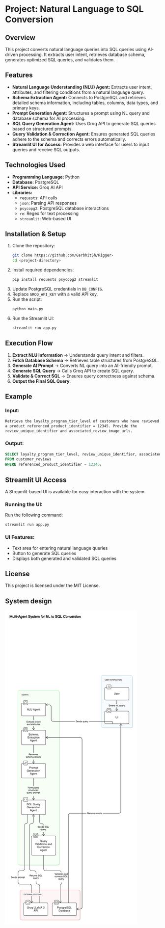 # Project: Natural Language to SQL Conversion

## Overview

This project converts natural language queries into SQL queries using AI-driven processing. It extracts user intent, retrieves database schema, generates optimized SQL queries, and validates them.

## Features

- **Natural Language Understanding (NLU) Agent:** Extracts user intent, attributes, and filtering conditions from a natural language query.
- **Schema Extraction Agent:** Connects to PostgreSQL and retrieves detailed schema information, including tables, columns, data types, and primary keys.
- **Prompt Generation Agent:** Structures a prompt using NL query and database schema for AI processing.
- **SQL Query Generation Agent:** Uses Groq API to generate SQL queries based on structured prompts.
- **Query Validation & Correction Agent:** Ensures generated SQL queries adhere to the schema and corrects errors automatically.
- **Streamlit UI for Access:** Provides a web interface for users to input queries and receive SQL outputs.

## Technologies Used

- **Programming Language:** Python
- **Database:** PostgreSQL
- **API Service:** Groq AI API
- **Libraries:**
  - `requests`: API calls
  - `json`: Parsing API responses
  - `psycopg2`: PostgreSQL database interactions
  - `re`: Regex for text processing
  - `streamlit`: Web-based UI

## Installation & Setup

1. Clone the repository:
   ```sh
   git clone https://github.com/GarbhitSh/Rigger-
   cd <project-directory>
   ```
2. Install required dependencies:
   ```sh
   pip install requests psycopg2 streamlit
   ```
3. Update PostgreSQL credentials in `DB_CONFIG`.
4. Replace `GROQ_API_KEY` with a valid API key.
5. Run the script:
   ```sh
   python main.py
   ```
6. Run the Streamlit UI:
   ```sh
   streamlit run app.py
   ```

## Execution Flow

1. **Extract NLU Information** → Understands query intent and filters.
2. **Fetch Database Schema** → Retrieves table structures from PostgreSQL.
3. **Generate AI Prompt** → Converts NL query into an AI-friendly prompt.
4. **Generate SQL Query** → Calls Groq API to create SQL query.
5. **Validate & Correct SQL** → Ensures query correctness against schema.
6. **Output the Final SQL Query**.

## Example

### Input:

```
Retrieve the loyalty_program_tier_level of customers who have reviewed a product referenced_product_identifier = 12345. Provide the review_unique_identifier and associated_review_image_urls.
```

### Output:

```sql
SELECT loyalty_program_tier_level, review_unique_identifier, associated_review_image_urls
FROM customer_reviews
WHERE referenced_product_identifier = 12345;
```

## Streamlit UI Access
A Streamlit-based UI is available for easy interaction with the system.

### Running the UI:
Run the following command:
```sh
streamlit run app.py
```

### UI Features:
- Text area for entering natural language queries
- Button to generate SQL queries
- Displays both generated and validated SQL queries

## License

This project is licensed under the MIT License.

## System design
![alt text](https://github.com/GarbhitSh/Rigger-/blob/main/system%20design.png)


